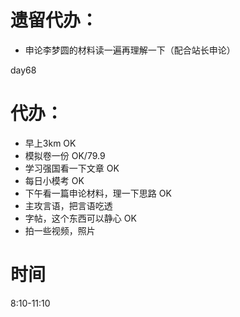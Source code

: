 # 遗留代办：
+ 申论李梦圆的材料读一遍再理解一下（配合站长申论）

day68
# 代办：
+ 早上3km OK
+ 模拟卷一份  OK/79.9
+ 学习强国看一下文章  OK  
+ 每日小模考  OK
+ 下午看一篇申论材料，理一下思路  OK   
+ 主攻言语，把言语吃透
+ 字帖，这个东西可以静心  OK
+ 拍一些视频，照片

# 时间
8:10-11:10